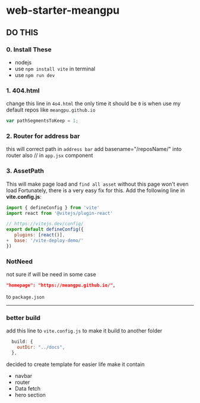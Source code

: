 # web-starter-meangpu

## DO THIS

### 0. Install These

- nodejs
- use `npm install vite` in terminal
- use `npm run dev`

### 1. 404.html

change this line in `4o4.html` the only time it should be `0` is when use my default repos like `meangpu.github.io`

```js
var pathSegmentsToKeep = 1;
```

### 2. Router for address bar

this will correct path in `address bar`
add basename="/reposName/" into router also // in `app.jsx` component
<BrowserRouter basename='/web-starter-meangpu/'>

### 3. AssetPath

This will make page load and `find all asset` without this page won't even load
Fortunately, there is a very easy fix for this. Add the following line in **vite.config.js**:

```js
import { defineConfig } from 'vite'
import react from '@vitejs/plugin-react'

// https://vitejs.dev/config/
export default defineConfig({
   plugins: [react()],
+  base: '/vite-deploy-demo/'
})

```

### NotNeed

not sure if will be need in some case

```json
"homepage": "https://meangpu.github.io/",
```

to `package.json`

---

### better build

add this line to `vite.config.js` to make it build to another folder

```js
  build: {
    outDir: "../docs",
  },
```

decided to create template for easier life make it contain

- navbar
- router
- Data fetch
- hero section
